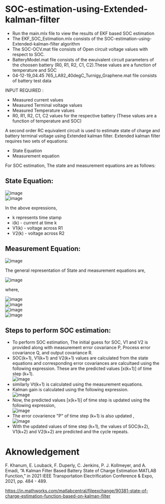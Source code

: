 # SOC-estimation-using-Extended-kalman-filter


- Run the main.mlx file to view the results of EKF based SOC estimation 
- The EKF_SOC_Estimation.mlx consists of the SOC-estimation-using-Extended-kalman-filter algorithm 
- The SOC-OCV.mat file consists of Open circuit voltage values with respect to SOC.
- BatteryModel.mat file consists of the ewuivalent circuit parameters of the choosen battery (R0, R1, R2, C1, C2).These values are a function of temperature   and SOC 
- 04-12-19_04.45 765_LA92_40degC_Turnigy_Graphene.mat file consists of battery test data

INPUT REQUIRED :
- Measured current values
- Measured Terminal voltage values
- Measured Temperature values
- R0, R1, R2, C1, C2 values for the respective battery (These values are a function of temperature and SOC)

A second order RC equivalent circuit is used to estimate state of charge and battery terminal voltage using Extended kalman filter. Extended kalman filter requires two sets of equations:
- State Equation
- Measurement equation

For SOC estimation, The state and measurement equations are as follows:

## State Equation:

![image](https://user-images.githubusercontent.com/79139644/163665213-69aaf5df-2038-48b1-bd6f-c4132f0e8912.png) \
![image](https://user-images.githubusercontent.com/79139644/163665227-f94e3df8-9720-4bfa-8122-2804660c4a65.png)

In the above expressions,
- k represents time stamp
- i(k) - current at time k
- V1(k) - voltage across R1 
- V2(k) - voltage across R2

## Measurement Equation:

![image](https://user-images.githubusercontent.com/79139644/163665523-273d7269-3276-48fa-8597-f625b4c395c5.png)

The general representation of State and measurement equations are,

![image](https://user-images.githubusercontent.com/79139644/163665603-adf9bedb-366e-433a-8d12-4cac1ed09052.png)

where,

![image](https://user-images.githubusercontent.com/79139644/163665689-7313b202-bde8-4247-b88e-0d006515c349.png) \
![image](https://user-images.githubusercontent.com/79139644/163665665-56d63ad8-76ab-400a-9c0d-70c6931b0ec9.png) \
![image](https://user-images.githubusercontent.com/79139644/163665621-063fa89c-7a7b-4c17-aa61-a415597e7c6e.png) \
![image](https://user-images.githubusercontent.com/79139644/163665633-2e57dd53-e022-4a5f-a162-77a3387c7a58.png)

## Steps to perform SOC estimation:

- To perform SOC estimation, The initial guess for SOC, V1 and V2 is provided along with measurement error covariance P, Process error covariance Q, and output covariance R.
- SOC(k+1), V1(k+1) and V2(k+1)  values are calculated from the state equations and corresponding error covariances are calcultaed using the following expression. These are the predicted values [x(k+1)] of time step (k+1). \
![image](https://user-images.githubusercontent.com/79139644/163665985-8ef84221-5a97-49a2-8d10-e1c8f511cc9b.png) 
- similarly Vt(k+1) is calculated using the measurement equations.
- Kalman gain is calculated using the following expression. \
![image](https://user-images.githubusercontent.com/79139644/163666009-76cdc097-0eed-42d2-9370-1ba84e0e23e1.png) 
- Now, the predicted values [x(k+1)] of time step is updated using the following expression, \
![image](https://user-images.githubusercontent.com/79139644/163666091-cf3f10fc-8ec5-4416-ac08-d3e0d8b83b2b.png) 
- The error covarience "P" of time step (k+1) is also updated , \
![image](https://user-images.githubusercontent.com/79139644/163666111-ac45b31c-e675-4a20-92bd-937c0383b09f.png) 
- With the updated values of time step (k+1), the values of SOC(k+2), V1(k+2) and V2(k+2) are predicted and the cycle repeats.

# Aknowledgement

F. Khanum, E. Louback, F. Duperly, C. Jenkins, P. J. Kollmeyer, and A. Emadi, “A Kalman Filter Based Battery State of Charge Estimation MATLAB Function,” in 2021 IEEE Transportation Electrification Conference & Expo, 2021, pp. 484 - 489.

https://in.mathworks.com/matlabcentral/fileexchange/90381-state-of-charge-estimation-function-based-on-kalman-filter
